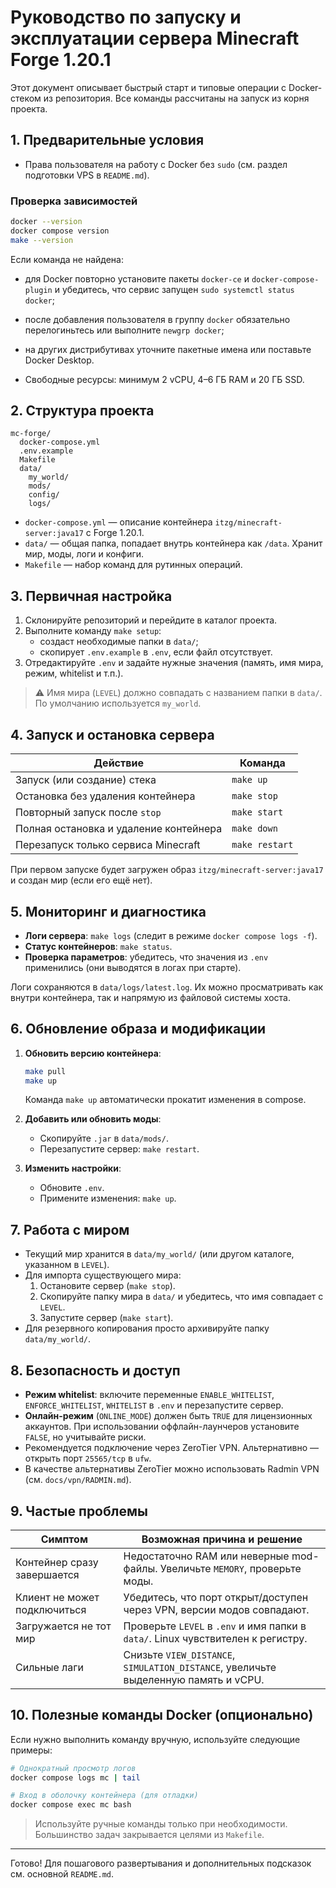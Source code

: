 # Руководство по запуску и эксплуатации сервера Minecraft Forge 1.20.1

Этот документ описывает быстрый старт и типовые операции с Docker-стеком из репозитория. Все команды рассчитаны на запуск из корня проекта.

## 1. Предварительные условия

- Права пользователя на работу с Docker без `sudo` (см. раздел подготовки VPS в `README.md`).
### Проверка зависимостей

```bash
docker --version
docker compose version
make --version
```

Если команда не найдена:
- для Docker повторно установите пакеты `docker-ce` и `docker-compose-plugin` и убедитесь, что сервис запущен `sudo systemctl status docker`;
- после добавления пользователя в группу `docker` обязательно перелогиньтесь или выполните `newgrp docker`;
- на других дистрибутивах уточните пакетные имена или поставьте Docker Desktop.

- Свободные ресурсы: минимум 2 vCPU, 4–6 ГБ RAM и 20 ГБ SSD.

## 2. Структура проекта

```
mc-forge/
  docker-compose.yml
  .env.example
  Makefile
  data/
    my_world/
    mods/
    config/
    logs/
```

- `docker-compose.yml` — описание контейнера `itzg/minecraft-server:java17` c Forge 1.20.1.
- `data/` — общая папка, попадает внутрь контейнера как `/data`. Хранит мир, моды, логи и конфиги.
- `Makefile` — набор команд для рутинных операций.

## 3. Первичная настройка

1. Склонируйте репозиторий и перейдите в каталог проекта.
2. Выполните команду `make setup`:
   - создаст необходимые папки в `data/`;
   - скопирует `.env.example` в `.env`, если файл отсутствует.
3. Отредактируйте `.env` и задайте нужные значения (память, имя мира, режим, whitelist и т.п.).

> ⚠️ Имя мира (`LEVEL`) должно совпадать с названием папки в `data/`. По умолчанию используется `my_world`.

## 4. Запуск и остановка сервера

| Действие | Команда |
|----------|---------|
| Запуск (или создание) стека | `make up` |
| Остановка без удаления контейнера | `make stop` |
| Повторный запуск после `stop` | `make start` |
| Полная остановка и удаление контейнера | `make down` |
| Перезапуск только сервиса Minecraft | `make restart` |

При первом запуске будет загружен образ `itzg/minecraft-server:java17` и создан мир (если его ещё нет).

## 5. Мониторинг и диагностика

- **Логи сервера**: `make logs` (следит в режиме `docker compose logs -f`).
- **Статус контейнеров**: `make status`.
- **Проверка параметров**: убедитесь, что значения из `.env` применились (они выводятся в логах при старте).

Логи сохраняются в `data/logs/latest.log`. Их можно просматривать как внутри контейнера, так и напрямую из файловой системы хоста.

## 6. Обновление образа и модификации

1. **Обновить версию контейнера**:
   ```bash
   make pull
   make up
   ```
   Команда `make up` автоматически прокатит изменения в compose.

2. **Добавить или обновить моды**:
   - Скопируйте `.jar` в `data/mods/`.
   - Перезапустите сервер: `make restart`.

3. **Изменить настройки**:
   - Обновите `.env`.
   - Примените изменения: `make up`.

## 7. Работа с миром

- Текущий мир хранится в `data/my_world/` (или другом каталоге, указанном в `LEVEL`).
- Для импорта существующего мира:
  1. Остановите сервер (`make stop`).
  2. Скопируйте папку мира в `data/` и убедитесь, что имя совпадает с `LEVEL`.
  3. Запустите сервер (`make start`).
- Для резервного копирования просто архивируйте папку `data/my_world/`.

## 8. Безопасность и доступ

- **Режим whitelist**: включите переменные `ENABLE_WHITELIST`, `ENFORCE_WHITELIST`, `WHITELIST` в `.env` и перезапустите сервер.
- **Онлайн-режим** (`ONLINE_MODE`) должен быть `TRUE` для лицензионных аккаунтов. При использовании оффлайн-лаунчеров установите `FALSE`, но учитывайте риски.
- Рекомендуется подключение через ZeroTier VPN. Альтернативно — открыть порт `25565/tcp` в `ufw`.
- В качестве альтернативы ZeroTier можно использовать Radmin VPN (см. `docs/vpn/RADMIN.md`).

## 9. Частые проблемы

| Симптом | Возможная причина и решение |
|---------|-----------------------------|
| Контейнер сразу завершается | Недостаточно RAM или неверные mod-файлы. Увеличьте `MEMORY`, проверьте моды. |
| Клиент не может подключиться | Убедитесь, что порт открыт/доступен через VPN, версии модов совпадают. |
| Загружается не тот мир | Проверьте `LEVEL` в `.env` и имя папки в `data/`. Linux чувствителен к регистру. |
| Сильные лаги | Снизьте `VIEW_DISTANCE`, `SIMULATION_DISTANCE`, увеличьте выделенную память и vCPU. |

## 10. Полезные команды Docker (опционально)

Если нужно выполнить команду вручную, используйте следующие примеры:

```bash
# Однократный просмотр логов
docker compose logs mc | tail

# Вход в оболочку контейнера (для отладки)
docker compose exec mc bash
```

> Используйте ручные команды только при необходимости. Большинство задач закрывается целями из `Makefile`.

---

Готово! Для пошагового развертывания и дополнительных подсказок см. основной `README.md`.
